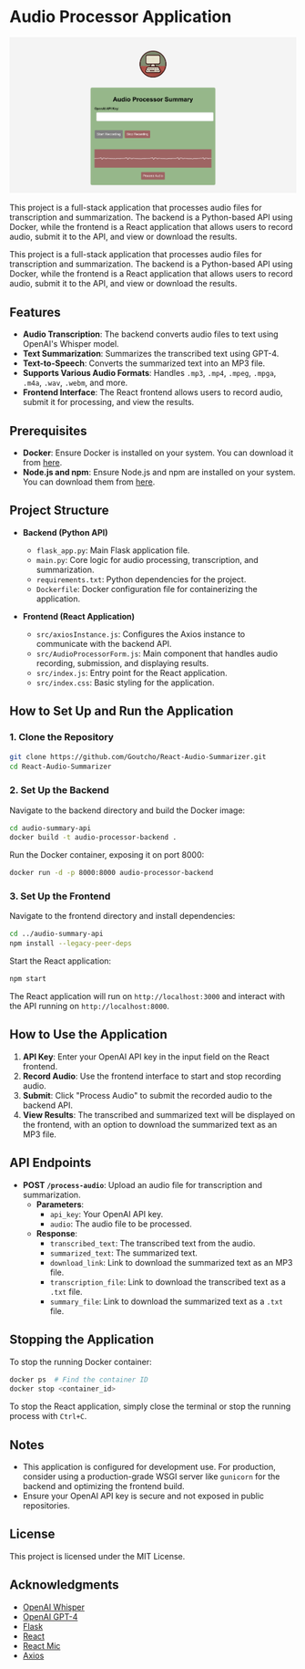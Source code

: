 # Audio Processor Application

![Overview of this application](./audio-summary-app/src/img/overview.png)

This project is a full-stack application that processes audio files for transcription and summarization. The backend is a Python-based API using Docker, while the frontend is a React application that allows users to record audio, submit it to the API, and view or download the results.


This project is a full-stack application that processes audio files for transcription and summarization. The backend is a Python-based API using Docker, while the frontend is a React application that allows users to record audio, submit it to the API, and view or download the results.

## Features

- **Audio Transcription**: The backend converts audio files to text using OpenAI's Whisper model.
- **Text Summarization**: Summarizes the transcribed text using GPT-4.
- **Text-to-Speech**: Converts the summarized text into an MP3 file.
- **Supports Various Audio Formats**: Handles `.mp3`, `.mp4`, `.mpeg`, `.mpga`, `.m4a`, `.wav`, `.webm`, and more.
- **Frontend Interface**: The React frontend allows users to record audio, submit it for processing, and view the results.

## Prerequisites

- **Docker**: Ensure Docker is installed on your system. You can download it from [here](https://www.docker.com/products/docker-desktop).
- **Node.js and npm**: Ensure Node.js and npm are installed on your system. You can download them from [here](https://nodejs.org/).

## Project Structure

- **Backend (Python API)**
  - `flask_app.py`: Main Flask application file.
  - `main.py`: Core logic for audio processing, transcription, and summarization.
  - `requirements.txt`: Python dependencies for the project.
  - `Dockerfile`: Docker configuration file for containerizing the application.

- **Frontend (React Application)**
  - `src/axiosInstance.js`: Configures the Axios instance to communicate with the backend API.
  - `src/AudioProcessorForm.js`: Main component that handles audio recording, submission, and displaying results.
  - `src/index.js`: Entry point for the React application.
  - `src/index.css`: Basic styling for the application.

## How to Set Up and Run the Application

### 1. Clone the Repository

```bash
git clone https://github.com/Goutcho/React-Audio-Summarizer.git
cd React-Audio-Summarizer
```

### 2. Set Up the Backend

Navigate to the backend directory and build the Docker image:

```bash
cd audio-summary-api
docker build -t audio-processor-backend .
```

Run the Docker container, exposing it on port 8000:

```bash
docker run -d -p 8000:8000 audio-processor-backend
```

### 3. Set Up the Frontend

Navigate to the frontend directory and install dependencies:

```bash
cd ../audio-summary-api
npm install --legacy-peer-deps
```

Start the React application:

```bash
npm start
```

The React application will run on `http://localhost:3000` and interact with the API running on `http://localhost:8000`.

## How to Use the Application

1. **API Key**: Enter your OpenAI API key in the input field on the React frontend.
2. **Record Audio**: Use the frontend interface to start and stop recording audio.
3. **Submit**: Click "Process Audio" to submit the recorded audio to the backend API.
4. **View Results**: The transcribed and summarized text will be displayed on the frontend, with an option to download the summarized text as an MP3 file.

## API Endpoints

- **POST `/process-audio`**: Upload an audio file for transcription and summarization.
  - **Parameters**:
    - `api_key`: Your OpenAI API key.
    - `audio`: The audio file to be processed.
  - **Response**:
    - `transcribed_text`: The transcribed text from the audio.
    - `summarized_text`: The summarized text.
    - `download_link`: Link to download the summarized text as an MP3 file.
    - `transcription_file`: Link to download the transcribed text as a `.txt` file.
    - `summary_file`: Link to download the summarized text as a `.txt` file.

## Stopping the Application

To stop the running Docker container:

```bash
docker ps  # Find the container ID
docker stop <container_id>
```

To stop the React application, simply close the terminal or stop the running process with `Ctrl+C`.

## Notes

- This application is configured for development use. For production, consider using a production-grade WSGI server like `gunicorn` for the backend and optimizing the frontend build.
- Ensure your OpenAI API key is secure and not exposed in public repositories.

## License

This project is licensed under the MIT License.

## Acknowledgments

- [OpenAI Whisper](https://github.com/openai/whisper)
- [OpenAI GPT-4](https://openai.com/)
- [Flask](https://flask.palletsprojects.com/)
- [React](https://reactjs.org/)
- [React Mic](https://github.com/hackingbeauty/react-mic)
- [Axios](https://axios-http.com/)
